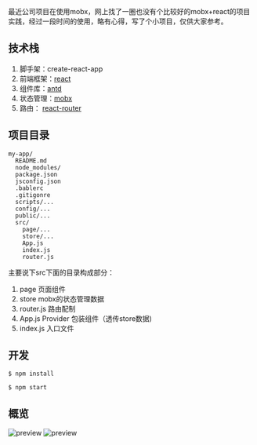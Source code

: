最近公司项目在使用mobx，网上找了一圈也没有个比较好的mobx+react的项目实践，经过一段时间的使用，略有心得，写了个小项目，仅供大家参考。

## 技术栈

1. 脚手架：create-react-app
2. 前端框架：[react](https://discountry.github.io/react/docs/hello-world.html)
3. 组件库：[antd](https://ant.design/docs/react/introduce-cn)
4. 状态管理：[mobx](https://suprise.gitbooks.io/mobx-cn/content/)
5. 路由： [react-router](https://react-guide.github.io/react-router-cn/index.html)

## 项目目录

```
my-app/
  README.md
  node_modules/
  package.json
  jsconfig.json
  .bablerc
  .gitigonre
  scripts/...
  config/...
  public/...
  src/
    page/...
    store/...
    App.js
    index.js
    router.js
```
主要说下src下面的目录构成部分：

1. page 页面组件
2. store mobx的状态管理数据
3. router.js 路由配制
4. App.js Provider 包装组件（透传store数据)
5. index.js 入口文件

## 开发

```
$ npm install

$ npm start
```

## 概览

![preview](https://github.com/xqlsq/react-mobx/tree/master/public/imgs/1.png)
![preview](https://github.com/xqlsq/react-mobx/tree/master/public/imgs/2.png)
